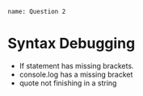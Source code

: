 ```ngMeta
name: Question 2
```

# Syntax Debugging

- If statement has missing brackets.
- console.log has a missing bracket
- quote not finishing in a string